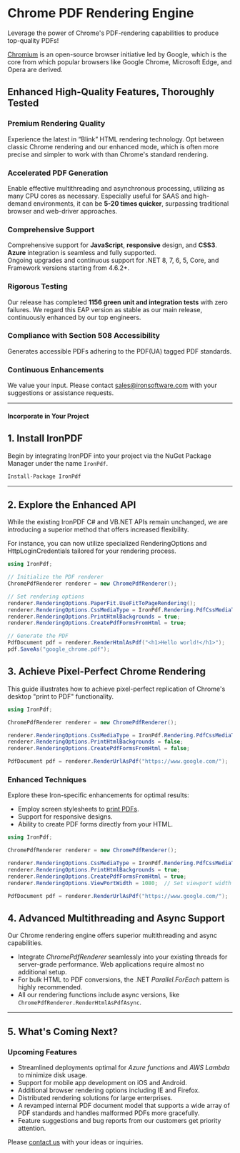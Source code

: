 # Chrome PDF Rendering Engine

Leverage the power of Chrome's PDF-rendering capabilities to produce top-quality PDFs!

[Chromium](https://www.chromium.org/chromium-projects/) is an open-source browser initiative led by Google, which is the core from which popular browsers like Google Chrome, Microsoft Edge, and Opera are derived.






## Enhanced High-Quality Features, Thoroughly Tested ##

### Premium Rendering Quality ###

Experience the latest in “Blink” HTML rendering technology. Opt between classic Chrome rendering and our enhanced mode, which is often more precise and simpler to work with than Chrome's standard rendering.

### Accelerated PDF Generation ###

Enable effective multithreading and asynchronous processing, utilizing as many CPU cores as necessary. Especially useful for SAAS and high-demand environments, it can be **5-20 times quicker**, surpassing traditional browser and web-driver approaches.

### Comprehensive Support ###

Comprehensive support for **JavaScript**, **responsive** design, and **CSS3**.<br>
**Azure** integration is seamless and fully supported.<br>
Ongoing upgrades and continuous support for .NET 8, 7, 6, 5, Core, and Framework versions starting from 4.6.2+.

### Rigorous Testing ###

Our release has completed **1156 green unit and integration tests** with zero failures. We regard this EAP version as stable as our main release, continuously enhanced by our top engineers.

### Compliance with Section 508 Accessibility ###

Generates accessible PDFs adhering to the PDF(UA) tagged PDF standards.

### Continuous Enhancements ###

We value your input. Please contact <a href="mailto:support@ironsoftware.com">sales@ironsoftware.com</a> with your suggestions or assistance requests.

<hr class="separator">

<h4 class="tutorial-segment-title">Incorporate in Your Project</h4>

## 1. Install IronPDF

Begin by integrating IronPDF into your project via the NuGet Package Manager under the name `IronPdf`.

```shell
Install-Package IronPdf
```

<hr class="separator">

## 2. Explore the Enhanced API  

While the existing IronPDF C# and VB.NET APIs remain unchanged, we are introducing a superior method that offers increased flexibility.

For instance, you can now utilize specialized RenderingOptions and HttpLoginCredentials tailored for your rendering process.

```cs
using IronPdf;

// Initialize the PDF renderer
ChromePdfRenderer renderer = new ChromePdfRenderer();

// Set rendering options
renderer.RenderingOptions.PaperFit.UseFitToPageRendering();
renderer.RenderingOptions.CssMediaType = IronPdf.Rendering.PdfCssMediaType.Screen;
renderer.RenderingOptions.PrintHtmlBackgrounds = true;
renderer.RenderingOptions.CreatePdfFormsFromHtml = true;

// Generate the PDF
PdfDocument pdf = renderer.RenderHtmlAsPdf("<h1>Hello world!</h1>");
pdf.SaveAs("google_chrome.pdf");
```

## 3. Achieve Pixel-Perfect Chrome Rendering

This guide illustrates how to achieve pixel-perfect replication of Chrome's desktop "print to PDF" functionality.

```cs
using IronPdf;

ChromePdfRenderer renderer = new ChromePdfRenderer();

renderer.RenderingOptions.CssMediaType = IronPdf.Rendering.PdfCssMediaType.Print;
renderer.RenderingOptions.PrintHtmlBackgrounds = false;
renderer.RenderingOptions.CreatePdfFormsFromHtml = false;

PdfDocument pdf = renderer.RenderUrlAsPdf("https://www.google.com/");
```

### Enhanced Techniques ###

Explore these Iron-specific enhancements for optimal results:
* Employ screen stylesheets to [print PDFs](https://ironpdf.com/how-to/csharp-print-pdf/).
* Support for responsive designs.
* Ability to create PDF forms directly from your HTML.

```cs
using IronPdf;

ChromePdfRenderer renderer = new ChromePdfRenderer();

renderer.RenderingOptions.CssMediaType = IronPdf.Rendering.PdfCssMediaType.Screen;
renderer.RenderingOptions.PrintHtmlBackgrounds = true;
renderer.RenderingOptions.CreatePdfFormsFromHtml = true;
renderer.RenderingOptions.ViewPortWidth = 1080;  // Set viewport width

PdfDocument pdf = renderer.RenderUrlAsPdf("https://www.google.com/");
```

## 4. Advanced Multithreading and Async Support

Our Chrome rendering engine offers superior multithreading and async capabilities.

* Integrate *ChromePdfRenderer* seamlessly into your existing threads for server-grade performance. Web applications require almost no additional setup.
* For bulk HTML to PDF conversions, the .NET *Parallel.ForEach* pattern is highly recommended.
* All our rendering functions include async versions, like `ChromePdfRenderer.RenderHtmlAsPdfAsync`.

<hr class="separator">

## 5. What's Coming Next?

### Upcoming Features

* Streamlined deployments optimal for *Azure functions* and *AWS Lambda* to minimize disk usage.
* Support for mobile app development on iOS and Android.
* Additional browser rendering options including IE and Firefox.
* Distributed rendering solutions for large enterprises.
* A revamped internal PDF document model that supports a wide array of PDF standards and handles malformed PDFs more gracefully.
* Feature suggestions and bug reports from our customers get priority attention.

Please <a href="#live-chat-support">contact us</a> with your ideas or inquiries.